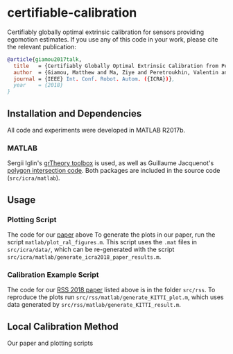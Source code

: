 # certifiable-calibration
Certifiably globally optimal extrinsic calibration for sensors providing egomotion estimates. If you use any of this code in your work, please cite the relevant publication: 

```bibtex
@article{giamou2017talk,
  title   = {Certifiably Globally Optimal Extrinsic Calibration from Per-Sensor Egomotion},
  author  = {Giamou, Matthew and Ma, Ziye and Peretroukhin, Valentin and Kelly, Jonathan},
  journal = {IEEE} Int. Conf. Robot. Autom. ({ICRA})},
  year    = {2018}
}
```

## Installation and Dependencies 

All code and experiments were developed in MATLAB R2017b.

### MATLAB 
Sergii Iglin's [grTheory toolbox](https://www.mathworks.com/matlabcentral/fileexchange/4266-grtheory-graph-theory-toolbox) is used, as well as Guillaume Jacquenot's [polygon intersection code](https://www.mathworks.com/matlabcentral/fileexchange/18173-polygon-intersection). Both packages are included in the source code (`src/icra/matlab`).

## Usage 

### Plotting Script
The code for our [paper](https://arxiv.org/abs/1709.06675) above
To generate the plots in our paper, run the script `matlab/plot_ral_figures.m`. This script uses the `.mat` files in `src/icra/data/`, which can be re-generated with the script `src/icra/matlab/generate_icra2018_paper_results.m`. 


### Calibration Example Script
The code for our [RSS 2018 paper](https://arxiv.org/abs/1806.00188) listed above is in the folder `src/rss`. To reproduce the plots run `src/rss/matlab/generate_KITTI_plot.m`, which uses data generated by `src/rss/matlab/generate_KITTI_result.m`. 

## Local Calibration Method
Our paper and plotting scripts 
